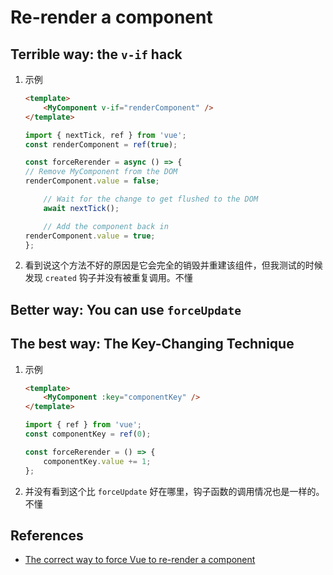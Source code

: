 # Re-render a component


## Terrible way: the `v-if` hack
1. 示例
    ```html
    <template>
        <MyComponent v-if="renderComponent" />
    </template>
    ```
    ```js
    import { nextTick, ref } from 'vue';
    const renderComponent = ref(true);

    const forceRerender = async () => {
    // Remove MyComponent from the DOM
    renderComponent.value = false;

        // Wait for the change to get flushed to the DOM
        await nextTick();

        // Add the component back in
    renderComponent.value = true;
    };
    ```
2. 看到说这个方法不好的原因是它会完全的销毁并重建该组件，但我测试的时候发现 `created` 钩子并没有被重复调用。不懂


## Better way: You can use `forceUpdate`


## The best way: The Key-Changing Technique
1. 示例
    ```html
    <template>
        <MyComponent :key="componentKey" />
    </template>
    ```
    ```js
    import { ref } from 'vue';
    const componentKey = ref(0);

    const forceRerender = () => {
        componentKey.value += 1;
    };
    ```
2. 并没有看到这个比 `forceUpdate` 好在哪里，钩子函数的调用情况也是一样的。不懂
    

## References
* [The correct way to force Vue to re-render a component](https://michaelnthiessen.com/force-re-render/)